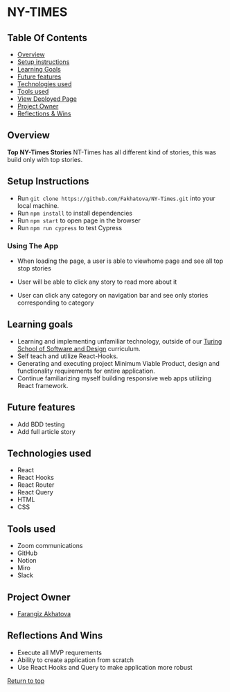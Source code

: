 # **NY-TIMES**

## Table Of Contents
+ [Overview](#overview)
+ [Setup instructions](#setup-instructions)
+ [Learning Goals](#learning-goals)
+ [Future features](#future-features)
+ [Technologies used](#technologies-used)
+ [Tools used](#tools-used)
+ [View Deployed Page](#view-deployed-page)
+ [Project Owner](#project-owner)
+ [Reflections & Wins](#reflections-and-wins)

## Overview
**Top NY-Times Stories**
NT-Times has all different kind of stories, this was build only with top stories. 

## Setup Instructions
  + Run `git clone https://github.com/Fakhatova/NY-Times.git` into your local machine.
  + Run `npm install` to install dependencies 
  + Run `npm start` to open page in the browser
  + Run `npm run cypress` to test Cypress
  

### Using The App
 + When loading the page, a user is able to viewhome page and see all top stop stories 

 + User will be able to click any story to read more about it

 + User can click any category on navigation bar and see only stories corresponding to category


## Learning goals
  + Learning and implementing unfamiliar technology, outside of our [Turing School of Software and Design](turing.edu) curriculum.
  + Self teach and utilize React-Hooks.
  + Generating and executing project Minimum Viable Product, design and functionality requirements for entire application.
  + Continue familiarizing myself building responsive web apps utilizing React framework.

## Future features
  + Add BDD testing
  + Add full article story

## Technologies used
  + React 
  + React Hooks 
  + React Router
  + React Query
  + HTML
  + CSS
  
## Tools used
  + Zoom communications
  + GitHub 
  + Notion 
  + Miro 
  + Slack 

## Project Owner
  + [Farangiz Akhatova](https://github.com/Fakhatova)
  
## Reflections And Wins
  
  * Execute all MVP requrements
  * Ability to create application from scratch
  * Use React Hooks and Query to make application more robust 
  

  [Return to top](#ny-times)
